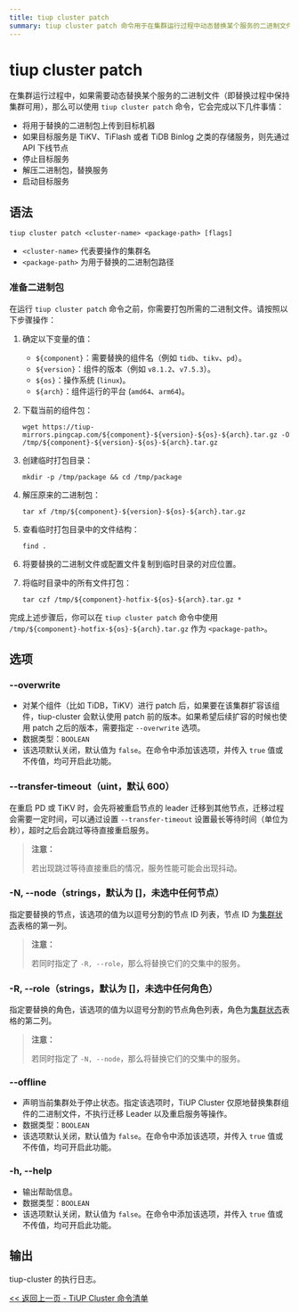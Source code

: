 ```yaml
---
title: tiup cluster patch
summary: tiup cluster patch 命令用于在集群运行过程中动态替换某个服务的二进制文件。它会上传替换的二进制包到目标机器，并通过 API 下线节点，停止目标服务，解压替换二进制包，最后启动目标服务。在使用命令前需要准备二进制包，包括确定组件名、版本、操作系统和平台，下载组件包，创建临时打包目录，解压原二进制包，复制要替换的文件到临时目录，最后打包所有文件。命令还包括一些选项，如 --overwrite、--transfer-timeout、-N、-R、--offline 等。
---
```


# tiup cluster patch

在集群运行过程中，如果需要动态替换某个服务的二进制文件（即替换过程中保持集群可用），那么可以使用 `tiup cluster patch` 命令，它会完成以下几件事情：

- 将用于替换的二进制包上传到目标机器
- 如果目标服务是 TiKV、TiFlash 或者 TiDB Binlog 之类的存储服务，则先通过 API 下线节点
- 停止目标服务
- 解压二进制包，替换服务
- 启动目标服务

## 语法

```shell
tiup cluster patch <cluster-name> <package-path> [flags]
```

- `<cluster-name>` 代表要操作的集群名
- `<package-path>` 为用于替换的二进制包路径

### 准备二进制包

在运行 `tiup cluster patch` 命令之前，你需要打包所需的二进制文件。请按照以下步骤操作：

1. 确定以下变量的值：

    - `${component}`：需要替换的组件名（例如 `tidb`、`tikv`、`pd`）。
    - `${version}`：组件的版本（例如 `v8.1.2`、`v7.5.3`）。
    - `${os}`：操作系统 (`linux`)。
    - `${arch}`：组件运行的平台 (`amd64`、`arm64`)。
2. 下载当前的组件包：

    ```shell
    wget https://tiup-mirrors.pingcap.com/${component}-${version}-${os}-${arch}.tar.gz -O /tmp/${component}-${version}-${os}-${arch}.tar.gz
    ```

3. 创建临时打包目录：

    ```shell
    mkdir -p /tmp/package && cd /tmp/package
    ```

4. 解压原来的二进制包：

    ```shell
    tar xf /tmp/${component}-${version}-${os}-${arch}.tar.gz
    ```

5. 查看临时打包目录中的文件结构：

    ```shell
    find .
    ```

6. 将要替换的二进制文件或配置文件复制到临时目录的对应位置。
7. 将临时目录中的所有文件打包：

    ```shell
    tar czf /tmp/${component}-hotfix-${os}-${arch}.tar.gz *
    ```

完成上述步骤后，你可以在 `tiup cluster patch` 命令中使用 `/tmp/${component}-hotfix-${os}-${arch}.tar.gz` 作为 `<package-path>`。

## 选项

### --overwrite

- 对某个组件（比如 TiDB，TiKV）进行 patch 后，如果要在该集群扩容该组件，tiup-cluster 会默认使用 patch 前的版本。如果希望后续扩容的时候也使用 patch 之后的版本，需要指定 `--overwrite` 选项。
- 数据类型：`BOOLEAN`
- 该选项默认关闭，默认值为 `false`。在命令中添加该选项，并传入 `true` 值或不传值，均可开启此功能。

### --transfer-timeout（uint，默认 600）

在重启 PD 或 TiKV 时，会先将被重启节点的 leader 迁移到其他节点，迁移过程会需要一定时间，可以通过设置 `--transfer-timeout` 设置最长等待时间（单位为秒），超时之后会跳过等待直接重启服务。

> **注意：**
>
> 若出现跳过等待直接重启的情况，服务性能可能会出现抖动。

### -N, --node（strings，默认为 []，未选中任何节点）

指定要替换的节点，该选项的值为以逗号分割的节点 ID 列表，节点 ID 为[集群状态](/tiup/tiup-component-cluster-display.md)表格的第一列。

> **注意：**
>
> 若同时指定了 `-R, --role`，那么将替换它们的交集中的服务。

### -R, --role（strings，默认为 []，未选中任何角色）

指定要替换的角色，该选项的值为以逗号分割的节点角色列表，角色为[集群状态](/tiup/tiup-component-cluster-display.md)表格的第二列。

> **注意：**
>
> 若同时指定了 `-N, --node`，那么将替换它们的交集中的服务。

### --offline

- 声明当前集群处于停止状态。指定该选项时，TiUP Cluster 仅原地替换集群组件的二进制文件，不执行迁移 Leader 以及重启服务等操作。
- 数据类型：`BOOLEAN`
- 该选项默认关闭，默认值为 `false`。在命令中添加该选项，并传入 `true` 值或不传值，均可开启此功能。

### -h, --help

- 输出帮助信息。
- 数据类型：`BOOLEAN`
- 该选项默认关闭，默认值为 `false`。在命令中添加该选项，并传入 `true` 值或不传值，均可开启此功能。

## 输出

tiup-cluster 的执行日志。

[<< 返回上一页 - TiUP Cluster 命令清单](/tiup/tiup-component-cluster.md#命令清单)